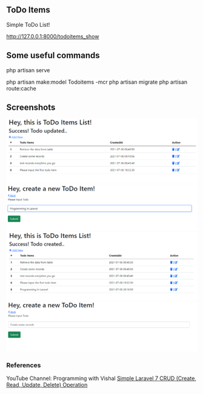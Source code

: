 ## ToDo Items

Simple ToDo List!

http://127.0.0.1:8000/todoitems_show

## Some useful commands

php artisan serve

php artisan make:model Todoitems -mcr
php artisan migrate
php artisan route:cache

## Screenshots

<img src="./screenshots/screenshot-todo-show.png" title="Todoitems Show">
<img src="./screenshots/screenshot-todo-create.png" title="Todoitems Show">
<img src="./screenshots/screenshot-todo-create-success.png" title="Todoitems Show">
<img src="./screenshots/screenshot-todo-edit.png" title="Todoitems Show">

### References
YouTube Channel: Programming with Vishal
<a href="https://www.youtube.com/watch?v=OR0bISR3G3M" target="_balnk">Simple Laravel 7 CRUD (Create, Read, Update, Delete) Operation</a>
